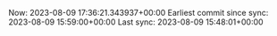 Now: 2023-08-09 17:36:21.343937+00:00 Earliest commit since sync: 2023-08-09 15:59:00+00:00 Last sync: 2023-08-09 15:48:01+00:00
